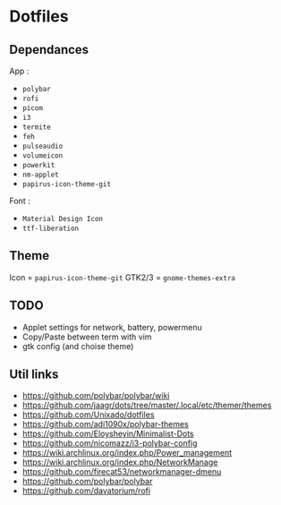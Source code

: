 Dotfiles
========

Dependances
-----------

App :
 - `polybar`
 - `rofi`
 - `picom`
 - `i3`
 - `termite`
 - `feh`
 - `pulseaudio`
 - `volumeicon`
 - `powerkit`
 - `nm-applet`
 - `papirus-icon-theme-git`

Font :
 - `Material Design Icon`
 - `ttf-liberation`

Theme
-----

Icon = `papirus-icon-theme-git`
GTK2/3 = `gnome-themes-extra`

TODO
----

- Applet settings for network, battery, powermenu
- Copy/Paste between term with vim
- gtk config (and choise theme)


Util links
----------
- https://github.com/polybar/polybar/wiki
- https://github.com/jaagr/dots/tree/master/.local/etc/themer/themes
- https://github.com/Unixado/dotfiles
- https://github.com/adi1090x/polybar-themes
- https://github.com/Eloysheyin/Minimalist-Dots
- https://github.com/nicomazz/i3-polybar-config
- https://wiki.archlinux.org/index.php/Power_management
- https://wiki.archlinux.org/index.php/NetworkManage
- https://github.com/firecat53/networkmanager-dmenu
- https://github.com/polybar/polybar
- https://github.com/davatorium/rofi
